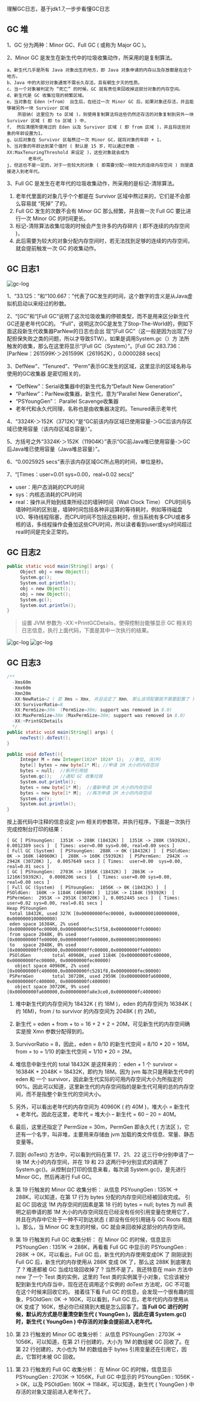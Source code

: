 
 理解GC日志，基于jdk1.7,一步步看懂GC日志
<!--more-->
## GC 堆
1、GC 分为两种：Minor GC、Full GC ( 或称为 Major GC )。

2、Minor GC 是发生在新生代中的垃圾收集动作，所采用的是复制算法。

    a、新生代几乎是所有 Java 对象出生的地方，即 Java 对象申请的内存以及存放都是在这个地方。
    b、Java 中的大部分对象通常不需长久存活，具有朝生夕灭的性质。
    c、当一个对象被判定为 “死亡” 的时候，GC 就有责任来回收掉这部分对象的内存空间。
    d、新生代是 GC 收集垃圾的频繁区域。
    e、当对象在 Eden（+from） 出生后，在经过一次 Minor GC 后，如果对象还存活，并且能够被另外一块 Survivor 区域        
        所容纳( 这里应为 to 区域 )，则使用复制算法将这些仍然还存活的对象复制到另外一块 Survivor 区域 ( 即 to 区域 ) 中，
    f、 然后清理所使用过的 Eden 以及 Survivor 区域 ( 即 from 区域 )，并且将这些对象的年龄设置为1，
    g、以后对象在 Survivor 区每熬过一次 Minor GC，就将对象的年龄 + 1，
    h、当对象的年龄达到某个值时 ( 默认是 15 岁，可以通过参数 -XX:MaxTenuringThreshold 来设定 )，这些对象就会成为    
            老年代。
    j、但这也不是一定的，对于一些较大的对象 ( 即需要分配一块较大的连续内存空间 ) 则是直接进入到老年代。

3、Full GC 是发生在老年代的垃圾收集动作，所采用的是标记-清除算法。

1. 老年代里面的对象几乎个个都是在 Survivor 区域中熬过来的，它们是不会那么容易就 “死掉” 了的。
1. Full GC 发生的次数不会有 Minor GC 那么频繁，并且做一次 Full GC 要比进行一次 Minor GC 的时间更长。
1. 标记-清除算法收集垃圾的时候会产生许多的内存碎片 ( 即不连续的内存空间 )，
1. 此后需要为较大的对象分配内存空间时，若无法找到足够的连续的内存空间，就会提前触发一次 GC 的收集动作。


## GC 日志1
![gc-log](/img/gc-log1.png)

1、“33.125：”和“100.667：”代表了GC发生的时间，这个数字的含义是从Java虚拟机启动以来经过的秒数。

2、“[GC”和“[Full GC”说明了这次垃圾收集的停顿类型，而不是用来区分新生代GC还是老年代GC的。
    “Full”，说明这次GC是发生了Stop-The-World的，例如下面这段新生代收集器ParNew的日志也会出
现“[Full GC”（这一般是因为出现了分配担保失败之类的问题，所以才导致STW）。如果是调用System.gc（）方
法所触发的收集，那么在这里将显示“[Full GC（System）”。[Full GC 283.736：[ParNew：261599K-＞261599K（261952K），0.0000288 secs]

3、DefNew”、“Tenured”、“Perm”表示GC发生的区域，这里显示的区域名称与使用的GC收集器
是密切相关的，

-  “DefNew”：Serial收集器中的新生代名为“Default New Generation”
-  “ParNew”：ParNew收集器，新生代，意为“Parallel New Generation”。
-  “PSYoungGen”： Parallel Scavenge收集器
-  老年代和永久代同理，名称也是由收集器决定的。Tenured表示老年代

4、“3324K-＞152K（3712K）”是“GC前该内存区域已使用容量-＞GC后该内存区域已使用容量（该内存区域总容量）”。

5、方括号之外“3324K-＞152K（11904K）”表示“GC前Java堆已使用容量-＞GC后Java堆已使用容量（Java堆总容量）”。

6、“0.0025925 secs”表示该内存区域GC所占用的时间，单位是秒。

7、“[Times：user=0.01 sys=0.00，real=0.02 secs]”

- user：用户态消耗的CPU时间
- sys：内核态消耗的CPU时间
- real：操作从开始到结束所经过的墙钟时间（Wall Clock Time）
CPU时间与墙钟时间的区别是，墙钟时间包括各种非运算的等待耗时，例如等待磁盘I/O、等待线程阻塞，而CPU时间不包括这些耗时，但当系统有多CPU或者多核的话，多线程操作会叠加这些CPU时间，所以读者看到user或sys时间超过real时间是完全正常的。

## GC 日志2

```java
public static void main(String[] args) {   
     Object obj = new Object();   
     System.gc();  
     System.out.println(); 
     obj = new Object();   
     obj = new Object();   
     System.gc();  
     System.out.println();
}
```

> 设置 JVM 参数为 -XX:+PrintGCDetails，使得控制台能够显示 GC 相关的日志信息，执行上面代码，下面是其中一次执行的结果。

![gc-log](/img/gc-log2-1.png)
![gc-log](/img/gc-log2-2.png)


## GC 日志3
```java
/** 
  -Xms60m 
  -Xmx60m 
  -Xmn20m 
  -XX:NewRatio=2 ( 若 Xms = Xmx, 并且设定了 Xmn, 那么该项配置就不需要配置了 ) 
  -XX:SurvivorRatio=8 
  -XX:PermSize=30m  (PermSize=30m; support was removed in 8.0)
  -XX:MaxPermSize=30m (MaxPermSize=30m; support was removed in 8.0)
  -XX:+PrintGCDetails
  */
public static void main(String[] args) {
     newTest().doTest();
}

public void doTest(){
     Integer M = new Integer(1024* 1024* 1);  //单位, 兆(M)
     byte[] bytes = new byte[1* M]; //申请 1M 大小的内存空间
     bytes = null;  //断开引用链
     System.gc();   //通知 GC 收集垃圾
     System.out.println();
     bytes = new byte[1* M];  //重新申请 1M 大小的内存空间
     bytes = new byte[1* M];  //再次申请 1M 大小的内存空间
     System.gc();
     System.out.println();
}
```


按上面代码中注释的信息设定 jvm 相关的参数项，并执行程序，下面是一次执行完成控制台打印的结果：

    [ GC [ PSYoungGen:  1351K -> 288K (18432K) ]  1351K -> 288K (59392K), 0.0012389 secs ]  [ Times: user=0.00 sys=0.00, real=0.00 secs ]
    [ Full GC (System)  [ PSYoungGen:  288K -> 0K (18432K) ]  [ PSOldGen:  0K -> 160K (40960K) ]  288K -> 160K (59392K)  [ PSPermGen:  2942K -> 2942K (30720K) ],  0.0057649 secs ] [ Times:  user=0.00  sys=0.00,  real=0.01 secs ] 
    [ GC [ PSYoungGen:  2703K -> 1056K (18432K) ]  2863K -> 1216K(59392K),  0.0008206 secs ]  [ Times: user=0.00 sys=0.00, real=0.00 secs ]
    [ Full GC (System)  [ PSYoungGen:  1056K -> 0K (18432K) ]  [ PSOldGen:  160K -> 1184K (40960K) ]  1216K -> 1184K (59392K)  [ PSPermGen:  2951K -> 2951K (30720K) ], 0.0052445 secs ]  [ Times: user=0.02 sys=0.00, real=0.01 secs ] 
    Heap PSYoungGen     
     total 18432K, used 327K [0x00000000fec00000, 0x0000000100000000, 0x0000000100000000)  
     eden space 16384K, 2% used [0x00000000fec00000,0x00000000fec51f58,0x00000000ffc00000)  
     from space 2048K, 0% used [0x00000000ffe00000,0x00000000ffe00000,0x0000000100000000)  
     to   space 2048K, 0% used [0x00000000ffc00000,0x00000000ffc00000,0x00000000ffe00000) 
     PSOldGen        total 40960K, used 1184K [0x00000000fc400000, 0x00000000fec00000, 0x00000000fec00000)  
       object space 40960K, 2% used [0x00000000fc400000,0x00000000fc5281f8,0x00000000fec00000) 
     PSPermGen       total 30720K, used 2959K [0x00000000fa600000, 0x00000000fc400000, 0x00000000fc400000)  
       object space 30720K, 9% used [0x00000000fa600000,0x00000000fa8e3ce0,0x00000000fc400000)



1. 堆中新生代的内存空间为 18432K ( 约 18M )，eden 的内存空间为 16384K ( 约 16M)，from / to survivor 的内存空间为 2048K ( 约 2M)。

1. 新生代 = eden + from + to = 16 + 2 + 2 = 20M，可见新生代的内存空间确实是按 Xmn 参数分配得到的。

1.  SurvivorRatio = 8，因此，eden = 8/10 的新生代空间 = 8/10 * 20 = 16M。from = to = 1/10 的新生代空间 = 1/10 * 20 = 2M。

1. 堆信息中新生代的 total 18432K 是这样来的： eden + 1 个 survivor = 16384K + 2048K = 18432K，即约为 18M。因为 jvm 每次只是用新生代中的 eden 和 一个 survivor，因此新生代实际的可用内存空间大小为所指定的 90%。因此可以知道，这里新生代的内存空间指的是新生代可用的总的内存空间，而不是指整个新生代的空间大小。

1. 另外，可以看出老年代的内存空间为 40960K ( 约 40M )，堆大小 = 新生代 + 老年代。因此在这里，老年代 = 堆大小 – 新生代 = 60 – 20 = 40M。

1. 最后，这里还指定了 PermSize = 30m，PermGen 即永久代 ( 方法区 )，它还有一个名字，叫非堆，主要用来存储由 jvm 加载的类文件信息、常量、静态变量等。

1. 回到 doTest() 方法中，可以看到代码在第 17、21、22 这三行中分别申请了一块 1M 大小的内存空间，并在 19 和 23 这两行中分别显式的调用了 System.gc()。从控制台打印的信息来看，每次调 System.gc()，是先进行 Minor GC，然后再进行 Full GC。

1. 第 19 行触发的 Minor GC 收集分析：
从信息 PSYoungGen :  1351K -> 288K，可以知道，在第 17 行为 bytes 分配的内存空间已经被回收完成。
引起 GC 回收这 1M 内存空间的因素是第 18 行的 bytes = null;   bytes 为 null 表明之前申请的那 1M 大小的内存空间现在已经没有任何引用变量在使用它了，
并且在内存中它处于一种不可到达状态 ( 即没有任何引用链与 GC Roots 相连 )。那么，当 Minor GC 发生的时候，GC 就会来回收掉这部分的内存空间。

1. 第 19 行触发的 Full GC 收集分析：
在 Minor GC 的时候，信息显示 PSYoungGen :  1351K -> 288K，再看看 Full GC 中显示的 PSYoungGen :  288K -> 0K，可以看出，Full GC 后，新生代的内存使用变成0K 了 
刚刚说到 Full GC 后，新生代的内存使用从 288K 变成 0K 了，那么这 288K 到底哪去了 ? 难道都被 GC 当成垃圾回收掉了 ? 当然不是了。我还特意在 main 方法中 new 了一个 Test 类的实例，这里的 Test 类的实例属于小对象，它应该被分配到新生代内存当中，现在还在调用这个实例的 doTest 方法呢，GC 不可能在这个时候来回收它的。
接着往下看 Full GC 的信息，会发现一个很有趣的现象，PSOldGen:  0K  -> 160K，可以看到，Full GC 后，老年代的内存使用从 0K 变成了 160K，想必你已经猜到大概是怎么回事了。**当 Full GC 进行的时候，默认的方式是尽量清空新生代 ( YoungGen )，因此在调 System.gc() 时，新生代 ( YoungGen ) 中存活的对象会提前进入老年代。**

1. 第 23 行触发的 Minor GC 收集分析：
从信息 PSYoungGen :  2703K -> 1056K，可以知道，在第 21 行创建的，大小为 1M 的数组被 GC 回收了。在第 22 行创建的，大小也为 1M 的数组由于 bytes 引用变量还在引用它，因此，它暂时未被 GC 回收。

1. 第 23 行触发的 Full GC 收集分析：
在 Minor GC 的时候，信息显示 PSYoungGen :  2703K -> 1056K，Full GC 中显示的 PSYoungGen :  1056K -> 0K，以及 PSOldGen:  160K -> 1184K，可以知道，新生代 ( YoungGen ) 中存活的对象又提前进入老年代了。